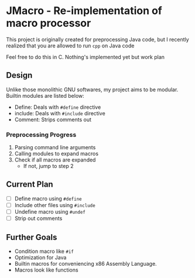 JMacro - Re-implementation of macro processor
=============================================

This project is originally created for preprocessing Java code, but I
recently realized that you are allowed to run `cpp` on Java code

Feel free to do this in C. Nothing's implemented yet but work plan

## Design

Unlike those monolithic GNU softwares, my project aims to be modular. Builtin modules are listed below:

* Define: Deals with `#define` directive
* include: Deals with `#include` directive
* Comment: Strips comments out

### Preprocessing Progress

1. Parsing command line arguments
2. Calling modules to expand macros
3. Check if all macros are expanded
	* If not, jump to step 2

## Current Plan

- [ ] Define macro using `#define`
- [ ] Include other files using `#include`
- [ ] Undefine macro using `#undef`
- [ ] Strip out comments

## Further Goals

* Condition macro like `#if`
* Optimization for Java
* Builtin macros for conveniencing x86 Assembly Language.
* Macros look like functions

